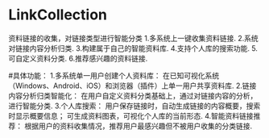 # LinkCollection
资料链接的收集，对链接类型进行智能分类
1.多系统上一键收集资料链接.
2.系统对链接内容分析归类.
3.构建属于自己的智能资料库.
4.支持个人库的搜索功能.
5.可自定义资料分类.
6.推荐感兴趣的资料链接.

#具体功能：
1.多系统单一用户创建个人资料库：
  在已知可视化系统（Windows、Android、iOS）和浏览器（插件）上单一用户共享资料库.
2.链接内容分析归类智能化：
  在用户自定义资料分类基础上，通过对链接内容的分析，进行智能分类.
3.个人库搜索：
  用户保存链接时，自动生成链接的内容概要，搜索时显示概要信息；
  可生成资料图表，可视化个人库的当前形态.
4.智能资料链接推荐：
  根据用户的资料收集情况，推荐用户最感兴趣但不被用户收集的分类链接.
